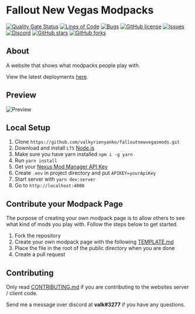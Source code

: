 # Fallout New Vegas Modpacks
[![Quality Gate Status](https://sonarcloud.io/api/project_badges/measure?project=valkyrienyanko_FalloutNewVegasModpacks&metric=alert_status)](https://sonarcloud.io/dashboard?id=valkyrienyanko_FalloutNewVegasModpacks)
[![Lines of Code](https://sonarcloud.io/api/project_badges/measure?project=valkyrienyanko_FalloutNewVegasModpacks&metric=ncloc)](https://sonarcloud.io/dashboard?id=valkyrienyanko_FalloutNewVegasModpacks)
[![Bugs](https://sonarcloud.io/api/project_badges/measure?project=valkyrienyanko_FalloutNewVegasModpacks&metric=bugs)](https://sonarcloud.io/dashboard?id=valkyrienyanko_FalloutNewVegasModpacks)
[![GitHub license](https://img.shields.io/github/license/valkyrienyanko/FalloutNewVegasModpacks?color=brightgreen)](https://github.com/valkyrienyanko/FalloutNewVegasModpacks/blob/master/LICENSE)
[![Issues](https://img.shields.io/github/issues/valkyrienyanko/FalloutNewVegasModpacks)](https://github.com/valkyrienyanko/FalloutNewVegasModpacks/issues)
[![Discord](https://img.shields.io/discord/453710350454620160.svg)](https://discordapp.com/invite/N9QVxbM)
[![GitHub stars](https://img.shields.io/github/stars/valkyrienyanko/FalloutNewVegasModpacks?color=brightgreen)](https://github.com/valkyrienyanko/FalloutNewVegasModpacks/stargazers)
[![GitHub forks](https://img.shields.io/github/forks/valkyrienyanko/FalloutNewVegasModpacks?color=brightgreen)](https://github.com/valkyrienyanko/FalloutNewVegasModpacks/network)

## About
A website that shows what modpacks people play with.

View the latest deployments [here](https://github.com/valkyrienyanko/falloutnewvegasmods/deployments).

## Preview
![Preview](https://i.imgur.com/q7F2QVV.png)

## Local Setup
1. Clone `https://github.com/valkyrienyanko/falloutnewvegasmods.git`
2. Download and install `LTS` [Node.js](https://nodejs.org/en/)
3. Make sure you have yarn installed `npm i -g yarn`
4. Run `yarn install`
5. Get your [Nexus Mod Manager API Key](https://www.nexusmods.com/users/myaccount?tab=api%20access)
6. Create `.env` in project directory and put `APIKEY=yourApiKey`
7. Start server with `yarn dev:server`
8. Go to `http://localhost:4000`

## Contribute your Modpack Page

The purpose of creating your own modpack page is to allow others to see what kind of mods you play with. Follow the steps below to get started.

1. Fork the repository
2. Create your own modpack page with the following [TEMPLATE.md](https://github.com/valkyrienyanko/falloutnewvegasmods/blob/master/TEMPLATE.md)
3. Place the file in the root of the public directory when you are done
4. Create a pull request

## Contributing

Only read [CONTRIBUTING.md](https://github.com/valkyrienyanko/falloutnewvegasmods/blob/master/CONTRIBUTORS.md) if you are contributing to the websites server / client code.

Send me a message over discord at **valk#3277** if you have any questions.
